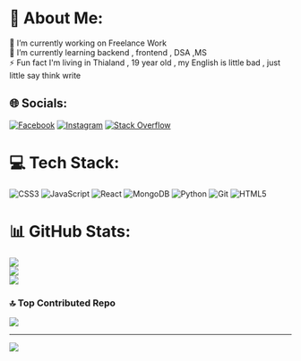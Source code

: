 # 💫 About Me:
🔭 I’m currently working on Freelance Work<br>🌱 I’m currently learning backend , frontend , DSA ,MS<br>⚡ Fun fact I'm living in Thialand , 19 year old , my English is little bad , just little say think write


## 🌐 Socials:
[![Facebook](https://img.shields.io/badge/Facebook-%231877F2.svg?logo=Facebook&logoColor=white)](https://facebook.com/https://www.facebook.com/kiattisak.phumaenam/?locale=th_TH) [![Instagram](https://img.shields.io/badge/Instagram-%23E4405F.svg?logo=Instagram&logoColor=white)](https://instagram.com/https://www.instagram.com/fetching_soul_404/) [![Stack Overflow](https://img.shields.io/badge/-Stackoverflow-FE7A16?logo=stack-overflow&logoColor=white)](https://stackoverflow.com/users/https://stackoverflow.com/users/22273789/kiattisak-poomenam) 

# 💻 Tech Stack:
![CSS3](https://img.shields.io/badge/css3-%231572B6.svg?style=for-the-badge&logo=css3&logoColor=white) ![JavaScript](https://img.shields.io/badge/javascript-%23323330.svg?style=for-the-badge&logo=javascript&logoColor=%23F7DF1E) ![React](https://img.shields.io/badge/react-%2320232a.svg?style=for-the-badge&logo=react&logoColor=%2361DAFB) ![MongoDB](https://img.shields.io/badge/MongoDB-%234ea94b.svg?style=for-the-badge&logo=mongodb&logoColor=white) ![Python](https://img.shields.io/badge/python-3670A0?style=for-the-badge&logo=python&logoColor=ffdd54) ![Git](https://img.shields.io/badge/git-%23F05033.svg?style=for-the-badge&logo=git&logoColor=white) ![HTML5](https://img.shields.io/badge/html5-%23E34F26.svg?style=for-the-badge&logo=html5&logoColor=white)
# 📊 GitHub Stats:
![](https://github-readme-stats.vercel.app/api?username=littlewhale-ego&theme=vue&hide_border=false&include_all_commits=false&count_private=false)<br/>
![](https://nirzak-streak-stats.vercel.app/?user=littlewhale-ego&theme=vue&hide_border=false)<br/>
![](https://github-readme-stats.vercel.app/api/top-langs/?username=littlewhale-ego&theme=vue&hide_border=false&include_all_commits=false&count_private=false&layout=compact)

### 🔝 Top Contributed Repo
![](https://github-contributor-stats.vercel.app/api?username=littlewhale-ego&limit=5&theme=dark&combine_all_yearly_contributions=true)

---
[![](https://visitcount.itsvg.in/api?id=littlewhale-ego&icon=0&color=0)](https://visitcount.itsvg.in)

<!-- Proudly created with GPRM ( https://gprm.itsvg.in ) -->

